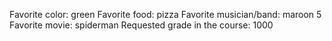 Favorite color: green 
Favorite food: pizza
Favorite musician/band: maroon 5
Favorite movie: spiderman
Requested grade in the course: 1000
